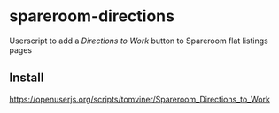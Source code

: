 # spareroom-directions
Userscript to add a *Directions to Work* button to Spareroom flat listings pages

## Install
https://openuserjs.org/scripts/tomviner/Spareroom_Directions_to_Work
